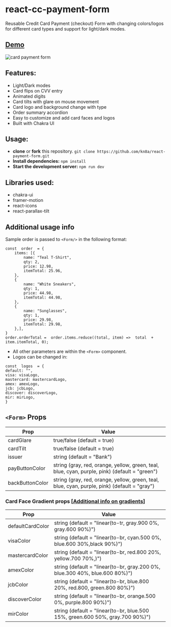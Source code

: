 # react-cc-payment-form

Reusable Credit Card Payment (checkout) Form with changing colors/logos for different card types and support for light/dark modes.
## [Demo](https://kn8a.github.io/react-cc-payment-form/)

![card payment form](https://github.com/kn8a/react-payment-form/assets/88045655/faf1f885-683f-472a-8ba1-4107e3558dc8)

## Features:

 - Light/Dark modes
 - Card flips on CVV entry
 - Animated digits
 - Card tilts with glare on mouse movement
 - Card logo and background change with type
 - Order summary accordion
 - Easy to customize and add card faces and logos
 - Built with Chakra UI

## Usage:

 -  **clone** or **fork** this repository.
	```git clone https://github.com/kn8a/react-payment-form.git```
 - **Install dependencies:** 
	``npm install``
 - **Start the development server:** 
	``npm run dev``

## **Libraries used:**

 - chakra-ui
 - framer-motion
 - react-icons
 - react-parallax-tilt

## Additional usage info
Sample order is passed to ``<Form/>`` in the following format:
```
const  order  = {
	items: [{
		name: "Teal T-Shirt",
		qty: 2,
		price: 12.98,
		itemTotal: 25.96,
	},
	{
		name: "White Sneakers",
		qty: 1,
		price: 44.98,
		itemTotal: 44.98,
	},
	{
		name: "Sunglasses",
		qty: 1,
		price: 29.98,
		itemTotal: 29.98,
	},],
}
order.orderTotal =  order.items.reduce((total, item) =>  total  +  item.itemTotal, 0);
```

- All other parameters are within the ``<Form>`` component.
- Logos can be changed in: 
```
const  logos  = {
default: "",
visa: visaLogo,
mastercard: mastercardLogo,
amex: amexLogo,
jcb: jcbLogo,
discover: discoverLogo,
mir: mirLogo,
}
```
## ``<Form>`` Props
|Prop| Value | 
|--|--|
|cardGlare|true/false (default = true)  |
| cardTilt |true/false (default = true)  |
| issuer | string (default = "Bank") | 
| payButtonColor | string (gray, red, orange, yellow, green, teal, blue, cyan, purple, pink) (default = "green") |
| backButtonColor | string (gray, red, orange, yellow, green, teal, blue, cyan, purple, pink) (default = "gray") |

### Card Face Gradient props [[Additional info on gradients](https://chakra-ui.com/docs/styled-system/gradient)]

|Prop| Value | 
|--|--|
|defaultCardColor|string (default = "linear(to-tr, gray.900 0%, gray.600 90%)")  |
| visaColor |string (default = "linear(to-br, cyan.500 0%, blue.600 30%,black 90%)")  |
| mastercardColor| string (default = "linear(to-br, red.800 20%, yellow.700 70%,)") | 
|amexColor | string (default = "linear(to-br, gray.200 0%, blue.300 40%, blue.600 80%)") |
| jcbColor | string (default = "linear(to-br, blue.800 20%, red.800, green.800 80%)") |
| discoverColor | string (default = "linear(to-br, orange.500 0%, purple.800 90%)") |
| mirColor | string (default = "linear(to-br, blue.500 15%, green.600 50%, gray.700 90%)") |

